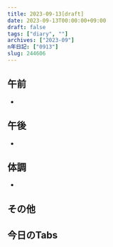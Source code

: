 ```yaml
---
title: 2023-09-13[draft]
date: 2023-09-13T00:00:00+09:00
draft: false
tags: ["diary", ""]
archives: ["2023-09"]
n年日記: ["0913"]
slug: 244606
---
```

## 午前
- 
## 午後
- 
## 体調
- 
## その他
## 今日のTabs
